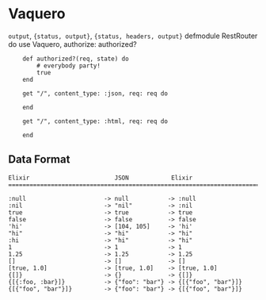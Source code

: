 # Vaquero

`output`, `{status, output}`, `{status, headers, output}`
    defmodule RestRouter do
        use Vaquero, authorize: authorized?



        def authorized?(req, state) do
            # everybody party!
            true
        end

        get "/", content_type: :json, req: req do

        end

        get "/", content_type: :html, req: req do

        end


Data Format
-----------

    Elixir                        JSON            Elixir
    ==========================================================================

    :null                      -> null           -> :null
    :nil                       -> "nil"          -> :nil
    true                       -> true           -> true
    false                      -> false          -> false
    'hi'                       -> [104, 105]     -> 'hi'
    "hi"                       -> "hi"           -> "hi"
    :hi                        -> "hi"           -> "hi"
    1                          -> 1              -> 1
    1.25                       -> 1.25           -> 1.25
    []                         -> []             -> []
    [true, 1.0]                -> [true, 1.0]    -> [true, 1.0]
    {[]}                       -> {}             -> {[]}
    {[{:foo, :bar}]}           -> {"foo": "bar"} -> {[{"foo", "bar"}]}
    {[{"foo", "bar"}]}         -> {"foo": "bar"} -> {[{"foo", "bar"}]}
